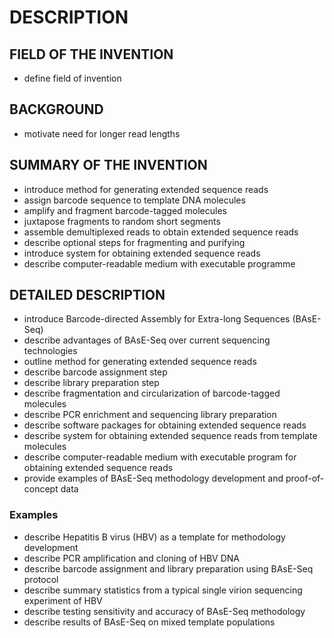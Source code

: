 # DESCRIPTION

## FIELD OF THE INVENTION

- define field of invention

## BACKGROUND

- motivate need for longer read lengths

## SUMMARY OF THE INVENTION

- introduce method for generating extended sequence reads
- assign barcode sequence to template DNA molecules
- amplify and fragment barcode-tagged molecules
- juxtapose fragments to random short segments
- assemble demultiplexed reads to obtain extended sequence reads
- describe optional steps for fragmenting and purifying
- introduce system for obtaining extended sequence reads
- describe computer-readable medium with executable programme

## DETAILED DESCRIPTION

- introduce Barcode-directed Assembly for Extra-long Sequences (BAsE-Seq)
- describe advantages of BAsE-Seq over current sequencing technologies
- outline method for generating extended sequence reads
- describe barcode assignment step
- describe library preparation step
- describe fragmentation and circularization of barcode-tagged molecules
- describe PCR enrichment and sequencing library preparation
- describe software packages for obtaining extended sequence reads
- describe system for obtaining extended sequence reads from template molecules
- describe computer-readable medium with executable program for obtaining extended sequence reads
- provide examples of BAsE-Seq methodology development and proof-of-concept data

### Examples

- describe Hepatitis B virus (HBV) as a template for methodology development
- describe PCR amplification and cloning of HBV DNA
- describe barcode assignment and library preparation using BAsE-Seq protocol
- describe summary statistics from a typical single virion sequencing experiment of HBV
- describe testing sensitivity and accuracy of BAsE-Seq methodology
- describe results of BAsE-Seq on mixed template populations

